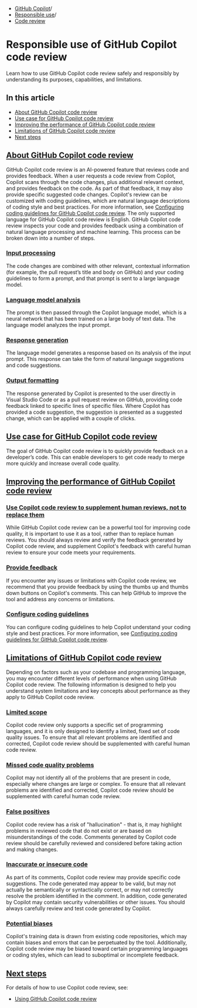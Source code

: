   * [GitHub Copilot](https://docs.github.com/en/copilot "GitHub Copilot")/
  * [Responsible use](https://docs.github.com/en/copilot/responsible-use-of-github-copilot-features "Responsible use")/
  * [Code review](https://docs.github.com/en/copilot/responsible-use-of-github-copilot-features/responsible-use-of-github-copilot-code-review "Code review")


# Responsible use of GitHub Copilot code review
Learn how to use GitHub Copilot code review safely and responsibly by understanding its purposes, capabilities, and limitations.
## In this article
  * [About GitHub Copilot code review](https://docs.github.com/en/copilot/responsible-use-of-github-copilot-features/responsible-use-of-github-copilot-code-review#about-github-copilot-code-review)
  * [Use case for GitHub Copilot code review](https://docs.github.com/en/copilot/responsible-use-of-github-copilot-features/responsible-use-of-github-copilot-code-review#use-case-for-github-copilot-code-review)
  * [Improving the performance of GitHub Copilot code review](https://docs.github.com/en/copilot/responsible-use-of-github-copilot-features/responsible-use-of-github-copilot-code-review#improving-the-performance-of-github-copilot-code-review)
  * [Limitations of GitHub Copilot code review](https://docs.github.com/en/copilot/responsible-use-of-github-copilot-features/responsible-use-of-github-copilot-code-review#limitations-of-github-copilot-code-review)
  * [Next steps](https://docs.github.com/en/copilot/responsible-use-of-github-copilot-features/responsible-use-of-github-copilot-code-review#next-steps)


## [About GitHub Copilot code review](https://docs.github.com/en/copilot/responsible-use-of-github-copilot-features/responsible-use-of-github-copilot-code-review#about-github-copilot-code-review)
GitHub Copilot code review is an AI-powered feature that reviews code and provides feedback.
When a user requests a code review from Copilot, Copilot scans through the code changes, plus additional relevant context, and provides feedback on the code. As part of that feedback, it may also provide specific suggested code changes.
Copilot's review can be customized with coding guidelines, which are natural language descriptions of coding style and best practices. For more information, see [Configuring coding guidelines for GitHub Copilot code review](https://docs.github.com/en/copilot/using-github-copilot/code-review/configuring-coding-guidelines).
The only supported language for GitHub Copilot code review is English.
GitHub Copilot code review inspects your code and provides feedback using a combination of natural language processing and machine learning. This process can be broken down into a number of steps.
### [Input processing](https://docs.github.com/en/copilot/responsible-use-of-github-copilot-features/responsible-use-of-github-copilot-code-review#input-processing)
The code changes are combined with other relevant, contextual information (for example, the pull request’s title and body on GitHub) and your coding guidelines to form a prompt, and that prompt is sent to a large language model.
### [Language model analysis](https://docs.github.com/en/copilot/responsible-use-of-github-copilot-features/responsible-use-of-github-copilot-code-review#language-model-analysis)
The prompt is then passed through the Copilot language model, which is a neural network that has been trained on a large body of text data. The language model analyzes the input prompt.
### [Response generation](https://docs.github.com/en/copilot/responsible-use-of-github-copilot-features/responsible-use-of-github-copilot-code-review#response-generation)
The language model generates a response based on its analysis of the input prompt. This response can take the form of natural language suggestions and code suggestions.
### [Output formatting](https://docs.github.com/en/copilot/responsible-use-of-github-copilot-features/responsible-use-of-github-copilot-code-review#output-formatting)
The response generated by Copilot is presented to the user directly in Visual Studio Code or as a pull request review on GitHub, providing code feedback linked to specific lines of specific files.
Where Copilot has provided a code suggestion, the suggestion is presented as a suggested change, which can be applied with a couple of clicks.
## [Use case for GitHub Copilot code review](https://docs.github.com/en/copilot/responsible-use-of-github-copilot-features/responsible-use-of-github-copilot-code-review#use-case-for-github-copilot-code-review)
The goal of GitHub Copilot code review is to quickly provide feedback on a developer’s code. This can enable developers to get code ready to merge more quickly and increase overall code quality.
## [Improving the performance of GitHub Copilot code review](https://docs.github.com/en/copilot/responsible-use-of-github-copilot-features/responsible-use-of-github-copilot-code-review#improving-the-performance-of-github-copilot-code-review)
### [Use Copilot code review to supplement human reviews, not to replace them](https://docs.github.com/en/copilot/responsible-use-of-github-copilot-features/responsible-use-of-github-copilot-code-review#use-copilot-code-review-to-supplement-human-reviews-not-to-replace-them)
While GitHub Copilot code review can be a powerful tool for improving code quality, it is important to use it as a tool, rather than to replace human reviews.
You should always review and verify the feedback generated by Copilot code review, and supplement Copilot's feedback with careful human review to ensure your code meets your requirements.
### [Provide feedback](https://docs.github.com/en/copilot/responsible-use-of-github-copilot-features/responsible-use-of-github-copilot-code-review#provide-feedback)
If you encounter any issues or limitations with Copilot code review, we recommend that you provide feedback by using the thumbs up and thumbs down buttons on Copilot's comments. This can help GitHub to improve the tool and address any concerns or limitations.
### [Configure coding guidelines](https://docs.github.com/en/copilot/responsible-use-of-github-copilot-features/responsible-use-of-github-copilot-code-review#configure-coding-guidelines)
You can configure coding guidelines to help Copilot understand your coding style and best practices. For more information, see [Configuring coding guidelines for GitHub Copilot code review](https://docs.github.com/en/copilot/using-github-copilot/code-review/configuring-coding-guidelines).
## [Limitations of GitHub Copilot code review](https://docs.github.com/en/copilot/responsible-use-of-github-copilot-features/responsible-use-of-github-copilot-code-review#limitations-of-github-copilot-code-review)
Depending on factors such as your codebase and programming language, you may encounter different levels of performance when using GitHub Copilot code review. The following information is designed to help you understand system limitations and key concepts about performance as they apply to GitHub Copilot code review.
### [Limited scope](https://docs.github.com/en/copilot/responsible-use-of-github-copilot-features/responsible-use-of-github-copilot-code-review#limited-scope)
Copilot code review only supports a specific set of programming languages, and it is only designed to identify a limited, fixed set of code quality issues. To ensure that all relevant problems are identified and corrected, Copilot code review should be supplemented with careful human code review.
### [Missed code quality problems](https://docs.github.com/en/copilot/responsible-use-of-github-copilot-features/responsible-use-of-github-copilot-code-review#missed-code-quality-problems)
Copilot may not identify all of the problems that are present in code, especially where changes are large or complex. To ensure that all relevant problems are identified and corrected, Copilot code review should be supplemented with careful human code review.
### [False positives](https://docs.github.com/en/copilot/responsible-use-of-github-copilot-features/responsible-use-of-github-copilot-code-review#false-positives)
Copilot code review has a risk of "hallucination" - that is, it may highlight problems in reviewed code that do not exist or are based on misunderstandings of the code. Comments generated by Copilot code review should be carefully reviewed and considered before taking action and making changes.
### [Inaccurate or insecure code](https://docs.github.com/en/copilot/responsible-use-of-github-copilot-features/responsible-use-of-github-copilot-code-review#inaccurate-or-insecure-code)
As part of its comments, Copilot code review may provide specific code suggestions. The code generated may appear to be valid, but may not actually be semantically or syntactically correct, or may not correctly resolve the problem identified in the comment. In addition, code generated by Copilot may contain security vulnerabilities or other issues. You should always carefully review and test code generated by Copilot.
### [Potential biases](https://docs.github.com/en/copilot/responsible-use-of-github-copilot-features/responsible-use-of-github-copilot-code-review#potential-biases)
Copilot's training data is drawn from existing code repositories, which may contain biases and errors that can be perpetuated by the tool. Additionally, Copilot code review may be biased toward certain programming languages or coding styles, which can lead to suboptimal or incomplete feedback.
## [Next steps](https://docs.github.com/en/copilot/responsible-use-of-github-copilot-features/responsible-use-of-github-copilot-code-review#next-steps)
For details of how to use Copilot code review, see:
  * [Using GitHub Copilot code review](https://docs.github.com/en/copilot/using-github-copilot/code-review/using-copilot-code-review)



